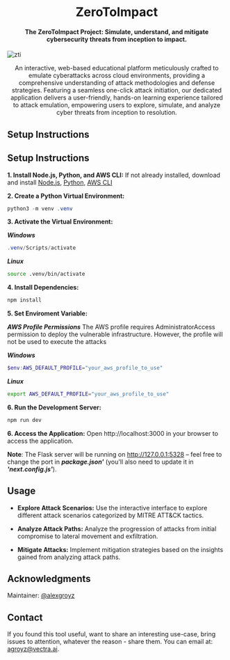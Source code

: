<h1 align="center">
    ZeroToImpact
</h1>
<h4 align="center">The <b>ZeroToImpact</b> Project: Simulate, understand, and mitigate cybersecurity threats from inception to impact.
</h4>

![zti](https://github.com/agroyz/zerotoimpact/assets/140458593/f66a6390-8ce1-4bce-9e56-e2f3f4d906db)

<p align="center">
An interactive, web-based educational platform meticulously crafted to emulate cyberattacks across cloud environments, providing a comprehensive understanding of attack methodologies and defense strategies. Featuring a seamless one-click attack initiation, our dedicated application delivers a user-friendly, hands-on learning experience tailored to attack emulation, empowering users to explore, simulate, and analyze cyber threats from inception to resolution.
</p>


## Setup Instructions
## Setup Instructions
**1. Install Node.js, Python, and AWS CLI:** If not already installed, download and install [Node.js](https://nodejs.org/en/download), [Python](https://www.python.org/downloads/), [AWS CLI](https://docs.aws.amazon.com/cli/latest/userguide/getting-started-install.html)

**2. Create a Python Virtual Environment:**

```powershell
python3 -m venv .venv
```
**3. Activate the Virtual Environment:**

***Windows***
```powershell
.venv/Scripts/activate
```
***Linux***
```bash
source .venv/bin/activate
```

**4. Install Dependencies:**

```bash
npm install
```
**5. Set Enviroment Variable:**

***AWS Profile Permissions***
The AWS profile requires AdministratorAccess permission to deploy the vulnerable infrastructure. However, the profile will not be used to execute the attacks 

***Windows***
```powershell
$env:AWS_DEFAULT_PROFILE="your_aws_profile_to_use"
```
***Linux***
```bash
export AWS_DEFAULT_PROFILE="your_aws_profile_to_use"
```

**6. Run the Development Server:**

```bash
npm run dev
```

**6. Access the Application:** Open http://localhost:3000 in your browser to access the application.

**Note**: The Flask server will be running on http://127.0.0.1:5328 – feel free to change the port in ***package.json'*** (you'll also need to update it in ***'next.config.js'***).


## Usage
- **Explore Attack Scenarios:** Use the interactive interface to explore different attack scenarios categorized by MITRE ATT&CK tactics.

- **Analyze Attack Paths:** Analyze the progression of attacks from initial compromise to lateral movement and exfiltration.

- **Mitigate Attacks:** Implement mitigation strategies based on the insights gained from analyzing attack paths.

## Acknowledgments

Maintainer: [@alexgroyz](https://twitter.com/nightmareJs)

## Contact
If you found this tool useful, want to share an interesting use-case, bring issues to attention, whatever the reason - share them. You can email at: agroyz@vectra.ai.

